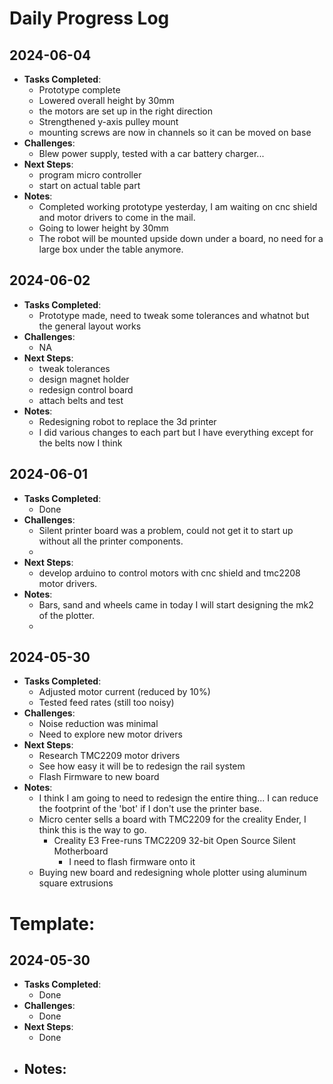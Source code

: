 # Daily Progress Log
## 2024-06-04
- **Tasks Completed**:
  - Prototype complete
  - Lowered overall height by 30mm
  - the motors are set up in the right direction
  - Strengthened y-axis pulley mount
  - mounting screws are now in channels so it can be moved on base
- **Challenges**:
  - Blew power supply, tested with a car battery charger...
- **Next Steps**:
  - program micro controller 
  - start on actual table part
- **Notes**:
  - Completed working prototype yesterday, I am waiting on cnc shield and motor drivers to come in the mail.
  - Going to lower height by 30mm 
  - The robot will be mounted upside down under a board, no need for a large box under the table anymore.
## 2024-06-02
- **Tasks Completed**:
  - Prototype made, need to tweak some tolerances and whatnot but the general layout works
- **Challenges**:
  - NA
- **Next Steps**:
  - tweak tolerances
  - design magnet holder
  - redesign control board
  - attach belts and test
- **Notes**:
  - Redesigning robot to replace the 3d printer
  - I did various changes to each part but I have everything except for the belts now I think

## 2024-06-01
- **Tasks Completed**:
  - Done
- **Challenges**:
  - Silent printer board was a problem, could not get it to start up without all the printer components.
  - 
- **Next Steps**:
  - develop arduino to control motors with cnc shield and tmc2208 motor drivers. 
- **Notes**:
  - Bars, sand and wheels came in today I will start designing the mk2 of the plotter.
  - 
## 2024-05-30
- **Tasks Completed**:
  - Adjusted motor current (reduced by 10%)
  - Tested feed rates (still too noisy)
- **Challenges**:
  - Noise reduction was minimal
  - Need to explore new motor drivers
- **Next Steps**:
  - Research TMC2209 motor drivers
  - See how easy it will be to redesign the rail system
  - Flash Firmware to new board
- **Notes**:
  - I think I am going to need to redesign the entire thing... I can reduce the footprint of the 'bot' if I don't use the 
  printer base. 
  - Micro center sells a board with TMC2209 for the creality Ender, I think this is the way to go. 
    - Creality E3 Free-runs TMC2209 32-bit Open Source Silent Motherboard
      - I need to flash firmware onto it
  - Buying new board and redesigning whole plotter using aluminum square extrusions

# Template:
## 2024-05-30
- **Tasks Completed**:
  - Done
- **Challenges**:
  - Done
- **Next Steps**:
  - Done
- **Notes**:
  - 